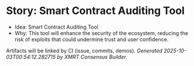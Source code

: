 # Story: Smart Contract Auditing Tool

- Idea: Smart Contract Auditing Tool
- Why: This tool will enhance the security of the ecosystem, reducing the risk of exploits that could undermine trust and user confidence.

Artifacts will be linked by CI (issue, commits, demos).
*Generated 2025-10-03T00:54:12.282715 by XMRT Consensus Builder.*
